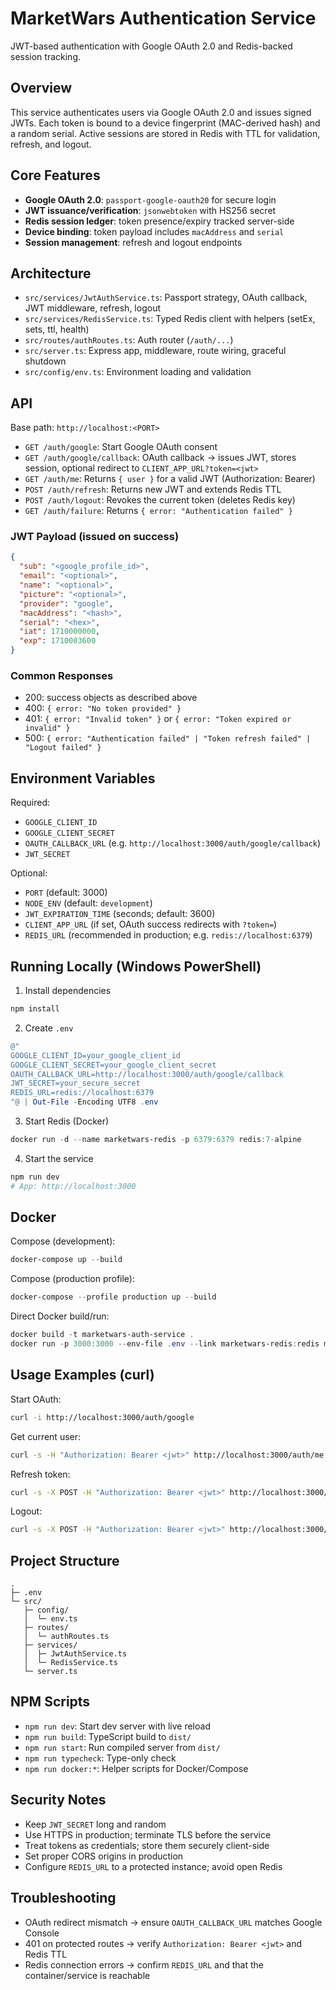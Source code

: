 # MarketWars Authentication Service

JWT-based authentication with Google OAuth 2.0 and Redis-backed session tracking.

## Overview

This service authenticates users via Google OAuth 2.0 and issues signed JWTs. Each token is bound to a device fingerprint (MAC-derived hash) and a random serial. Active sessions are stored in Redis with TTL for validation, refresh, and logout.

## Core Features

- **Google OAuth 2.0**: `passport-google-oauth20` for secure login
- **JWT issuance/verification**: `jsonwebtoken` with HS256 secret
- **Redis session ledger**: token presence/expiry tracked server-side
- **Device binding**: token payload includes `macAddress` and `serial`
- **Session management**: refresh and logout endpoints

## Architecture

- `src/services/JwtAuthService.ts`: Passport strategy, OAuth callback, JWT middleware, refresh, logout
- `src/services/RedisService.ts`: Typed Redis client with helpers (setEx, sets, ttl, health)
- `src/routes/authRoutes.ts`: Auth router (`/auth/...`)
- `src/server.ts`: Express app, middleware, route wiring, graceful shutdown
- `src/config/env.ts`: Environment loading and validation

## API

Base path: `http://localhost:<PORT>`

- `GET /auth/google`: Start Google OAuth consent
- `GET /auth/google/callback`: OAuth callback → issues JWT, stores session, optional redirect to `CLIENT_APP_URL?token=<jwt>`
- `GET /auth/me`: Returns `{ user }` for a valid JWT (Authorization: Bearer)
- `POST /auth/refresh`: Returns new JWT and extends Redis TTL
- `POST /auth/logout`: Revokes the current token (deletes Redis key)
- `GET /auth/failure`: Returns `{ error: "Authentication failed" }`

### JWT Payload (issued on success)
```json
{
  "sub": "<google_profile_id>",
  "email": "<optional>",
  "name": "<optional>",
  "picture": "<optional>",
  "provider": "google",
  "macAddress": "<hash>",
  "serial": "<hex>",
  "iat": 1710000000,
  "exp": 1710003600
}
```

### Common Responses
- 200: success objects as described above
- 400: `{ error: "No token provided" }`
- 401: `{ error: "Invalid token" }` or `{ error: "Token expired or invalid" }`
- 500: `{ error: "Authentication failed" | "Token refresh failed" | "Logout failed" }`

## Environment Variables

Required:
- `GOOGLE_CLIENT_ID`
- `GOOGLE_CLIENT_SECRET`
- `OAUTH_CALLBACK_URL` (e.g. `http://localhost:3000/auth/google/callback`)
- `JWT_SECRET`

Optional:
- `PORT` (default: 3000)
- `NODE_ENV` (default: `development`)
- `JWT_EXPIRATION_TIME` (seconds; default: 3600)
- `CLIENT_APP_URL` (if set, OAuth success redirects with `?token=`)
- `REDIS_URL` (recommended in production; e.g. `redis://localhost:6379`)

## Running Locally (Windows PowerShell)

1) Install dependencies
```powershell
npm install
```

2) Create `.env`
```powershell
@"
GOOGLE_CLIENT_ID=your_google_client_id
GOOGLE_CLIENT_SECRET=your_google_client_secret
OAUTH_CALLBACK_URL=http://localhost:3000/auth/google/callback
JWT_SECRET=your_secure_secret
REDIS_URL=redis://localhost:6379
"@ | Out-File -Encoding UTF8 .env
```

3) Start Redis (Docker)
```powershell
docker run -d --name marketwars-redis -p 6379:6379 redis:7-alpine
```

4) Start the service
```powershell
npm run dev
# App: http://localhost:3000
```

## Docker

Compose (development):
```powershell
docker-compose up --build
```

Compose (production profile):
```powershell
docker-compose --profile production up --build
```

Direct Docker build/run:
```powershell
docker build -t marketwars-auth-service .
docker run -p 3000:3000 --env-file .env --link marketwars-redis:redis marketwars-auth-service
```

## Usage Examples (curl)

Start OAuth:
```bash
curl -i http://localhost:3000/auth/google
```

Get current user:
```bash
curl -s -H "Authorization: Bearer <jwt>" http://localhost:3000/auth/me
```

Refresh token:
```bash
curl -s -X POST -H "Authorization: Bearer <jwt>" http://localhost:3000/auth/refresh
```

Logout:
```bash
curl -s -X POST -H "Authorization: Bearer <jwt>" http://localhost:3000/auth/logout
```

## Project Structure

```
.
├─ .env                 
└─ src/
   ├─ config/
   │  └─ env.ts
   ├─ routes/
   │  └─ authRoutes.ts
   ├─ services/
   │  ├─ JwtAuthService.ts
   │  └─ RedisService.ts
   └─ server.ts
```

## NPM Scripts

- `npm run dev`: Start dev server with live reload
- `npm run build`: TypeScript build to `dist/`
- `npm run start`: Run compiled server from `dist/`
- `npm run typecheck`: Type-only check
- `npm run docker:*`: Helper scripts for Docker/Compose

## Security Notes

- Keep `JWT_SECRET` long and random
- Use HTTPS in production; terminate TLS before the service
- Treat tokens as credentials; store them securely client-side
- Set proper CORS origins in production
- Configure `REDIS_URL` to a protected instance; avoid open Redis

## Troubleshooting

- OAuth redirect mismatch → ensure `OAUTH_CALLBACK_URL` matches Google Console
- 401 on protected routes → verify `Authorization: Bearer <jwt>` and Redis TTL
- Redis connection errors → confirm `REDIS_URL` and that the container/service is reachable